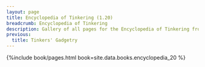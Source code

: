 ```yaml
---
layout: page
title: Encyclopedia of Tinkering (1.20)
breadcrumb: Encyclopedia of Tinkering
description: Gallery of all pages for the Encyclopedia of Tinkering from Tinkers' Construct in Minecraft 1.20.1.
previous:
  title: Tinkers' Gadgetry
---
```


{%include book/pages.html book=site.data.books.encyclopedia_20 %}